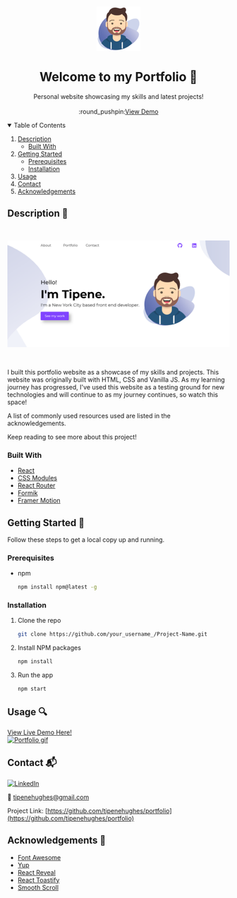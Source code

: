 <!-- PROJECT LOGO -->
<br />
<p align="center">
  <a href="https://github.com/tipenehughes/portfolio">
    <img src="src/Assets/img/avatar.svg" alt="Logo" width="100" height="100">
  </a>

  <h1 align="center">Welcome to my Portfolio 👋</h3>

  <p align="center">
    Personal website showcasing my skills and latest projects!    
    <br />
    <br />
    :round_pushpin:<a href="https://www.tipenehughes.com/">View Demo</a>
  </p>
</p>



<!-- TABLE OF CONTENTS -->
<details open="open">
  <summary>Table of Contents</summary>
  <ol>
    <li>
      <a href="#description-ledger">Description</a>
      <ul>
        <li><a href="#built-with">Built With</a></li>
      </ul>
    </li>
    <li>
      <a href="#getting-started-wrench">Getting Started</a>
      <ul>
        <li><a href="#prerequisites">Prerequisites</a></li>
        <li><a href="#installation">Installation</a></li>
      </ul>
    </li>
    <li><a href="#usage-mag">Usage</a></li>    
    <li><a href="#contact-mailbox_with_mail">Contact</a></li>
    <li><a href="#acknowledgements-clap">Acknowledgements</a></li>
  </ol>
</details>



<!-- ABOUT THE PROJECT -->
## Description :ledger:

<br/>

[![Portfolio image][portfolio-image]](src/Assets/img/thumbnails/portfolio.png)

<br/>

I built this portfolio website as a showcase of my skills and projects. This website was originally built with HTML, CSS and Vanilla JS. As my learning journey has progressed, I've used this website as a testing ground for new technologies and will continue to as my journey continues, so watch this space!

A list of commonly used resources used are listed in the acknowledgements.

Keep reading to see more about this project!

### Built With 

* [React](https://reactjs.org/)
* [CSS Modules](https://github.com/css-modules/css-modules)
* [React Router](https://reactrouter.com/)
* [Formik](https://formik.org/)
* [Framer Motion](https://www.framer.com/motion/)


<!-- GETTING STARTED -->
## Getting Started :wrench:

Follow these steps to get a local copy up and running.

### Prerequisites

* npm
  ```sh
  npm install npm@latest -g
  ```

### Installation

1. Clone the repo
   ```sh
   git clone https://github.com/your_username_/Project-Name.git
   ```
2. Install NPM packages
   ```sh
   npm install
   ```
3. Run the app
   ```sh
   npm start
   ```

<!-- USAGE EXAMPLES -->
## Usage :mag:

<a href="https://www.tipenehughes.com/">View Live Demo Here!</a>
<br/>
[![Portfolio gif][portfolio-gif]](src/Assets/img/gif.gif)


<!-- CONTACT -->
## Contact :mailbox_with_mail:

[![LinkedIn][linkedin-shield]][linkedin-url]

:e-mail: tipenehughes@gmail.com

Project Link: [https://github.com/tipenehughes/portfolio](https://github.com/tipenehughes/portfolio)

<!-- ACKNOWLEDGEMENTS -->
## Acknowledgements :clap:
* [Font Awesome](https://fontawesome.com/)
* [Yup](https://github.com/jquense/yup)
* [React Reveal](https://www.react-reveal.com/)
* [React Toastify](https://github.com/fkhadra/react-toastify)
* [Smooth Scroll](https://github.com/iamdustan/smoothscroll)



<!-- MARKDOWN LINKS & IMAGES -->
[linkedin-shield]: https://img.shields.io/badge/-LinkedIn-black.svg?style=for-the-badge&logo=linkedin&colorB=2867B2
[linkedin-url]: https://www.linkedin.com/in/tipene-hughes/
[portfolio-image]: src/Assets/img/thumbnails/portfolio.png
[portfolio-gif]: src/Assets/img/gif.gif
